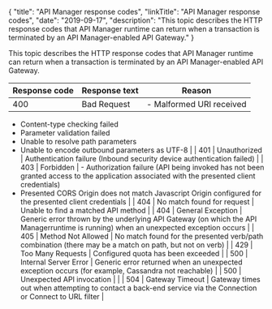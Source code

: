 {
"title": "API Manager response codes",
"linkTitle": "API Manager response codes",
"date": "2019-09-17",
"description": "This topic describes the HTTP response codes that API Manager runtime can return when a transaction is terminated by an API Manager-enabled API Gateway."
}

This topic describes the HTTP response codes that API Manager runtime can return when a transaction is terminated by an API Manager-enabled API Gateway.

| Response code | Response text              | Reason                                                                                                                                        |
|---------------|----------------------------|-----------------------------------------------------------------------------------------------------------------------------------------------|
| 400           | Bad Request                | -   Malformed URI received                                                                                                                    
   -   Content-type checking failed                                                                                                               
   -   Parameter validation failed                                                                                                                
   -   Unable to resolve path parameters                                                                                                          
   -   Unable to encode outbound parameters as UTF-8                                                                                              |
| 401           | Unauthorized               | Authentication failure (Inbound security device authentication failed)                                                                        |
| 403           | Forbidden                  | -   Authorization failure (API being invoked has not been granted access to the application associated with the presented client credentials) 
   -   Presented CORS Origin does not match Javascript Origin configured for the presented client credentials                                     |
| 404           | No match found for request | Unable to find a matched API method                                                                                                           |
| 404           | General Exception          | Generic error thrown by the underlying API Gateway (on which the API Managerruntime is running) when an unexpected exception occurs           |
| 405           | Method Not Allowed         | No match found for the presented verb/path combination (there may be a match on path, but not on verb)                                        |
| 429           | Too Many Requests          | Configured quota has been exceeded                                                                                                            |
| 500           | Internal Server Error      | Generic error returned when an unexpected exception occurs (for example, Cassandra not reachable)                                             |
| 500           | Unexpected API invocation  |                                                                                                                                               |
| 504           | Gateway Timeout            | Gateway times out when attempting to contact a back-end service via the Connection or Connect to URL filter                                   |


